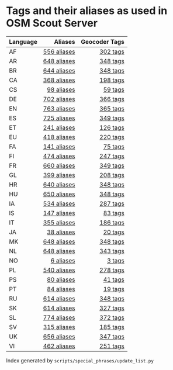 # Tags and their aliases as used in OSM Scout Server

Language | Aliases | Geocoder Tags 
 --- | ---:| ---: 
AF | [556 aliases](alias2tag_af.md) | [302 tags](tag2alias_af.md) 
AR | [648 aliases](alias2tag_ar.md) | [348 tags](tag2alias_ar.md) 
BR | [644 aliases](alias2tag_br.md) | [348 tags](tag2alias_br.md) 
CA | [368 aliases](alias2tag_ca.md) | [198 tags](tag2alias_ca.md) 
CS | [98 aliases](alias2tag_cs.md) | [59 tags](tag2alias_cs.md) 
DE | [702 aliases](alias2tag_de.md) | [366 tags](tag2alias_de.md) 
EN | [763 aliases](alias2tag_en.md) | [365 tags](tag2alias_en.md) 
ES | [725 aliases](alias2tag_es.md) | [349 tags](tag2alias_es.md) 
ET | [241 aliases](alias2tag_et.md) | [126 tags](tag2alias_et.md) 
EU | [418 aliases](alias2tag_eu.md) | [220 tags](tag2alias_eu.md) 
FA | [141 aliases](alias2tag_fa.md) | [75 tags](tag2alias_fa.md) 
FI | [474 aliases](alias2tag_fi.md) | [247 tags](tag2alias_fi.md) 
FR | [660 aliases](alias2tag_fr.md) | [349 tags](tag2alias_fr.md) 
GL | [399 aliases](alias2tag_gl.md) | [208 tags](tag2alias_gl.md) 
HR | [640 aliases](alias2tag_hr.md) | [348 tags](tag2alias_hr.md) 
HU | [650 aliases](alias2tag_hu.md) | [348 tags](tag2alias_hu.md) 
IA | [534 aliases](alias2tag_ia.md) | [287 tags](tag2alias_ia.md) 
IS | [147 aliases](alias2tag_is.md) | [83 tags](tag2alias_is.md) 
IT | [355 aliases](alias2tag_it.md) | [186 tags](tag2alias_it.md) 
JA | [38 aliases](alias2tag_ja.md) | [20 tags](tag2alias_ja.md) 
MK | [648 aliases](alias2tag_mk.md) | [348 tags](tag2alias_mk.md) 
NL | [648 aliases](alias2tag_nl.md) | [343 tags](tag2alias_nl.md) 
NO | [6 aliases](alias2tag_no.md) | [3 tags](tag2alias_no.md) 
PL | [540 aliases](alias2tag_pl.md) | [278 tags](tag2alias_pl.md) 
PS | [80 aliases](alias2tag_ps.md) | [41 tags](tag2alias_ps.md) 
PT | [84 aliases](alias2tag_pt.md) | [19 tags](tag2alias_pt.md) 
RU | [614 aliases](alias2tag_ru.md) | [348 tags](tag2alias_ru.md) 
SK | [614 aliases](alias2tag_sk.md) | [327 tags](tag2alias_sk.md) 
SL | [774 aliases](alias2tag_sl.md) | [372 tags](tag2alias_sl.md) 
SV | [315 aliases](alias2tag_sv.md) | [185 tags](tag2alias_sv.md) 
UK | [656 aliases](alias2tag_uk.md) | [347 tags](tag2alias_uk.md) 
VI | [462 aliases](alias2tag_vi.md) | [251 tags](tag2alias_vi.md) 


Index generated by `scripts/special_phrases/update_list.py`
